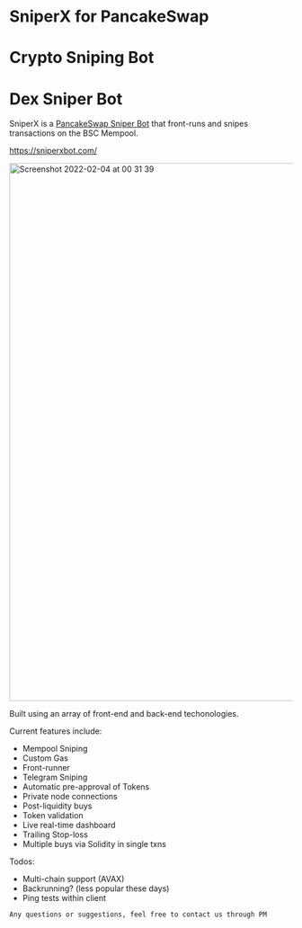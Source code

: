 # SniperX for PancakeSwap
# Crypto Sniping Bot
# Dex Sniper Bot

SniperX is a [PancakeSwap Sniper Bot](https://sniperxbot.com) that front-runs and snipes transactions on the BSC Mempool.

https://sniperxbot.com/

<img width="957" alt="Screenshot 2022-02-04 at 00 31 39" src="https://user-images.githubusercontent.com/99099341/152659733-8077d980-a5f6-410d-a5da-5fd8f3dea6b2.png">

Built using an array of front-end and back-end techonologies.

Current features include:
- Mempool Sniping
- Custom Gas
- Front-runner
- Telegram Sniping
- Automatic pre-approval of Tokens
- Private node connections
- Post-liquidity buys
- Token validation
- Live real-time dashboard
- Trailing Stop-loss
- Multiple buys via Solidity in single txns

Todos:
- Multi-chain support (AVAX)
- Backrunning? (less popular these days)
- Ping tests within client

`Any questions or suggestions, feel free to contact us through PM`

